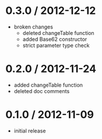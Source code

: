 # 0.3.0 / 2012-12-12

  - broken changes
    - deleted changeTable function
    - added Base62 constructor
    - strict parameter type check

# 0.2.0 / 2012-11-24

  - added changeTable function
  - deleted doc comments

# 0.1.0 / 2012-11-09

  - initial release

